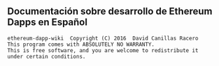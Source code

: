 ## Documentación sobre desarrollo de Ethereum Dapps en Español

    ethereum-dapp-wiki  Copyright (C) 2016  David Canillas Racero
    This program comes with ABSOLUTELY NO WARRANTY.
    This is free software, and you are welcome to redistribute it
    under certain conditions.
